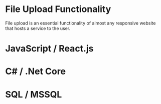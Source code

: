 # File Upload Functionality

File upload is an essential functionality of almost any responsive website that hosts a service to the user.

# JavaScript / React.js

# C# / .Net Core

# SQL / MSSQL



